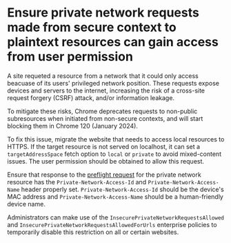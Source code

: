# Ensure private network requests made from secure context to plaintext resources can gain access from user permission

A site requeted a resource from a network that it could only access beacuase of its users' privileged network position.
These requests expose devices and servers to the internet, increasing the risk of a cross-site request forgery (CSRF) attack, and/or information leakage.

To mitigate these risks, Chrome deprecates requests to non-public subresources when initiated from non-secure contexts, and will start blocking them in Chrome 120 (January 2024).

To fix this issue, migrate the website that needs to access local resources to HTTPS. If the target resource is not served on localhost, it can set a `targetAddressSpace` fetch option to `local` or `private` to avoid mixed-content issues. The user permission should be obtained to allow this request.

Ensure that response to the [preflight request](issueCorsPreflightRequest) for the private network resource has the `Private-Network-Access-Id` and `Private-Network-Access-Name` header properly set. `Private-Network-Access-Id` should be the device's MAC address and `Private-Network-Access-Name` should be a human-friendly device name.

Administrators can make use of the `InsecurePrivateNetworkRequestsAllowed` and `InsecurePrivateNetworkRequestsAllowedForUrls` enterprise policies to temporarily disable this restriction on all or certain websites.
